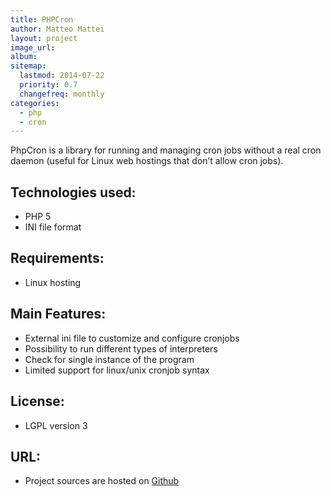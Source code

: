```yaml
---
title: PHPCron 
author: Matteo Mattei
layout: project
image_url: 
album: 
sitemap:
  lastmod: 2014-07-22
  priority: 0.7
  changefreq: monthly
categories:
  - php
  - cron
---
```


PhpCron is a library for running and managing cron jobs without a real cron daemon (useful for Linux web hostings that don’t allow cron jobs).

Technologies used:
------------------
 - PHP 5
 - INI file format

Requirements:
-------------
 - Linux hosting

Main Features:
--------------
 - External ini file to customize and configure cronjobs
 - Possibility to run different types of interpreters
 - Check for single instance of the program
 - Limited support for linux/unix cronjob syntax

License:
--------
 - LGPL version 3

URL:
----
 - Project sources are hosted on [Github](https://github.com/matteomattei/PhpCron)

